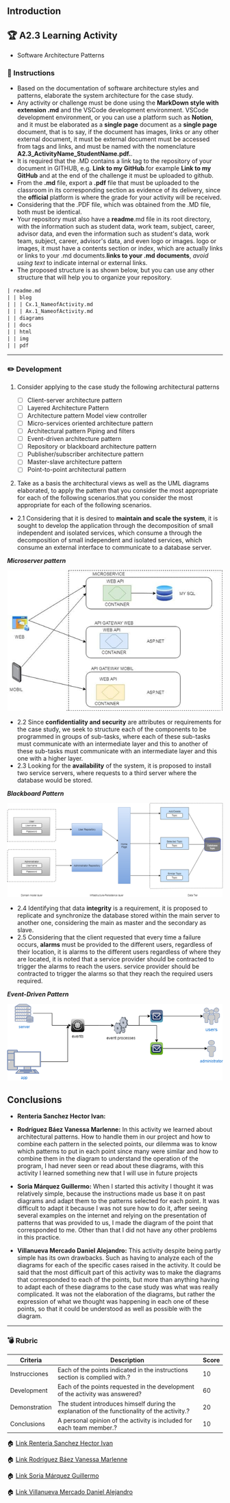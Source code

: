 ## Introduction

## :trophy: A2.3 Learning Activity

- Software Architecture Patterns

### :blue_book: Instructions

- Based on the documentation of software architecture styles and patterns, elaborate the system architecture for the case study. 
- Any activity or challenge must be done using the **MarkDown style with extension .md** and the VSCode development environment. VSCode development environment, or you can use a platform such as **Notion**, and it must be elaborated as a **single page** document as a **single page** document, that is to say, if the document has images, links or any other external document, it must be external document must be accessed from tags and links, and must be named with the nomenclature **A2.3_ActivityName_StudentName.pdf.**.
- It is required that the .MD contains a link tag to the repository of your document in GITHUB, e.g. **Link to my GitHub**.for example **Link to my GitHub** and at the end of the challenge it must be uploaded to github.
- From the **.md** file, export a **.pdf** file that must be uploaded to the classroom in its corresponding section as evidence of its delivery, since the **official** platform is where the grade for your activity will be received. 
- Considering that the .PDF file, which was obtained from the .MD file, both must be identical.
- Your repository must also have a **readme**.md file in its root directory, with the information such as student data, work team, subject, career, advisor data, and even the information such as student's data, work team, subject, career, advisor's data, and even logo or images. logo or images, it must have a contents section or index, which are actually links or links to your .md documents.**links to your .md documents**, _avoid using text_ to indicate internal or external links.
- The proposed structure is as shown below, but you can use any other structure that will help you to organize your repository. 

```
| readme.md
| | blog
| | | Cx.1_NameofActivity.md
| | | Ax.1_NameofActivity.md
| | diagrams
| | docs
| | html
| | img
| | pdf    
```
___

### :pencil2: Development

1. Consider applying to the case study the following architectural patterns
   
   - [ ] Client-server architecture pattern
   - [ ] Layered Architecture Pattern
   - [ ] Architecture pattern Model view controller
   - [ ] Micro-services oriented architecture pattern
   - [ ] Architectural pattern Piping and filters
   - [ ] Event-driven architecture pattern
   - [ ] Repository or blackboard architecture pattern
   - [ ] Publisher/subscriber architecture pattern
   - [ ] Master-slave architecture pattern
   - [ ] Point-to-point architectural pattern

2. Take as a basis the architectural views as well as the UML diagrams elaborated, to apply the pattern that you consider the most appropriate for each of the following scenarios.that you consider the most appropriate for each of the following scenarios.

- 2.1 Considering that it is desired to **maintain and scale the system**, it is sought to develop the application through the decomposition of small independent and isolated services, which consume a through the decomposition of small independent and isolated services, which consume an external interface to communicate to a database server.

***Microserver pattern***

![Diagram2.1](../Diagramas/Diagram2.1.jpg)
- 2.2 Since **confidentiality and security** are attributes or requirements for the case study, we seek to structure each of the components to be programmed in groups of sub-tasks, where each of these sub-tasks must communicate with an intermediate layer and this to another of these sub-tasks must communicate with an intermediate layer and this one with a higher layer.
- 2.3 Looking for the **availability** of the system, it is proposed to install two service servers, where requests to a third server where the database would be stored.

***Blackboard Pattern***

![Diagram2.3](../Diagramas/Pizarra.png)
- 2.4 Identifying that data **integrity** is a requirement, it is proposed to replicate and synchronize the database stored within the main server to another one, considering the main as master and the secondary as slave. 
- 2.5 Considering that the client requested that every time a failure occurs, **alarms** must be provided to the different users, regardless of their location, it is alarms to the different users regardless of where they are located, it is noted that a service provider should be contracted to trigger the alarms to reach the users. service provider should be contracted to trigger the alarms so that they reach the required users required.

***Event-Driven Pattern***

![Diagram2.5](../Diagramas/Diagram2.5.png)

## Conclusions 

*  **Renteria Sanchez Hector Ivan:** 

*  **Rodríguez Báez Vanessa Marlenne:** In this activity we learned about architectural patterns.
How to handle them in our project and how to combine each pattern in the selected points, our dilemma was to know which patterns to put in each point since many were similar and how to combine them in the diagram to understand the operation of the program, I had never seen or read about these diagrams, with this activity I learned something new that I will use in future projects


*  **Soria Márquez Guillermo:** When I started this activity I thought it was relatively simple, because the instructions made us base it on past diagrams and adapt them to the patterns selected for each point. It was difficult to adapt it because I was not sure how to do it, after seeing several examples on the internet and relying on the presentation of patterns that was provided to us, I made the diagram of the point that corresponded to me.  Other than that I did not have any other problems in this practice. 


*  **Villanueva Mercado Daniel Alejandro:** This activity despite being partly simple has its own drawbacks. Such as having to analyze each of the diagrams for each of the specific cases raised in the activity. It could be said that the most difficult part of this activity was to make the diagrams that corresponded to each of the points, but more than anything having to adapt each of these diagrams to the case study was what was really complicated. It was not the elaboration of the diagrams, but rather the expression of what we thought was happening in each one of these points, so that it could be understood as well as possible with the diagram.
___   
### :bomb: Rubric

| Criteria     | Description                                                                                  | Score |
| ------------- | -------------------------------------------------------------------------------------------- | ------- |
| Instrucciones |Each of the points indicated in the instructions section is complied with.?            | 10      |  | 5 |
| Development    | Each of the points requested in the development of the activity was answered?     | 60      |
| Demonstration  | The student introduces himself during the explanation of the functionality of the activity.?            | 20      |
| Conclusions  | A personal opinion of the activity is included for each team member.? | 10      |

:house: [Link Renteria Sanchez Hector Ivan](https://github.com/IvanRenteria/Analisis-Avanzado-de-Software)

:house: [Link Rodríguez Báez Vanessa Marlenne](https://github.com/vanessamRodriguez/Analisis-Avanzado-de-Software)

:house: [Link Soria Márquez Guillermo](https://github.com/GuillermoSoria97/Analisis_Avanzado_de_Software)

:house: [Link Villanueva Mercado Daniel Alejandro](https://github.com/Dany305/Analisis-Avanzado-de-Software)
